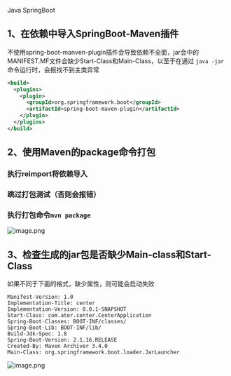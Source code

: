 Java SpringBoot 
<a name="dPGOJ"></a>
## 1、在依赖中导入SpringBoot-Maven插件
不使用spring-boot-manven-plugin插件会导致依赖不全面，jar会中的MANIFEST.MF文件会缺少Start-Class和Main-Class，以至于在通过 `java -jar` 命令运行时，会报找不到主类异常
```xml
<build>
  <plugins>
    <plugin>
      <groupId>org.springframework.boot</groupId>
      <artifactId>spring-boot-maven-plugin</artifactId>
    </plugin>
  </plugins>
</build>
```
<a name="3ePzL"></a>
## 2、使用Maven的package命令打包
<a name="376JE"></a>
### 执行reimport将依赖导入
<a name="2V9to"></a>
### 跳过打包测试（否则会报错）
<a name="72WBL"></a>
### 执行打包命令`mvn package`
![image.png](https://cdn.nlark.com/yuque/0/2020/png/396745/1596610430760-6673293c-2590-468e-8ca1-18fbf0774565.png#averageHue=%23f5f5f4&height=565&id=BZuGG&originHeight=1694&originWidth=1123&originalType=binary&ratio=1&rotation=0&showTitle=false&size=332795&status=done&style=shadow&title=&width=374.3333333333333)
<a name="Y6hmi"></a>
## 3、检查生成的jar包是否缺少Main-class和Start-Class
如果不同于下面的格式，缺少属性，则可能会启动失败
```
Manifest-Version: 1.0
Implementation-Title: center
Implementation-Version: 0.0.1-SNAPSHOT
Start-Class: com.ater.center.CenterApplication
Spring-Boot-Classes: BOOT-INF/classes/
Spring-Boot-Lib: BOOT-INF/lib/
Build-Jdk-Spec: 1.8
Spring-Boot-Version: 2.1.16.RELEASE
Created-By: Maven Archiver 3.4.0
Main-Class: org.springframework.boot.loader.JarLauncher
```
![image.png](https://cdn.nlark.com/yuque/0/2020/png/396745/1596610781676-7c2e9076-2005-4460-a35f-dbae73e297ff.png#averageHue=%23fafaf9&height=495&id=YUAFV&originHeight=1486&originWidth=2852&originalType=binary&ratio=1&rotation=0&showTitle=false&size=180309&status=done&style=shadow&title=&width=950.6666666666666)
